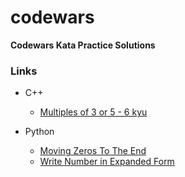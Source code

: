 # codewars

**Codewars Kata Practice Solutions**

### Links

- C++
  - [Multiples of 3 or 5 - 6 kyu](https://www.codewars.com/kata/514b92a657cdc65150000006/cpp)

- Python
  - [Moving Zeros To The End](https://www.codewars.com/kata/52597aa56021e91c93000cb0/python)
  - [Write Number in Expanded Form](https://www.codewars.com/kata/5842df8ccbd22792a4000245/python)
